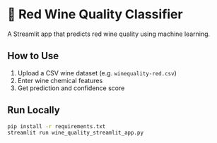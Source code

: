 # 🍷 Red Wine Quality Classifier

A Streamlit app that predicts red wine quality using machine learning.

## How to Use

1. Upload a CSV wine dataset (e.g. `winequality-red.csv`)
2. Enter wine chemical features
3. Get prediction and confidence score

## Run Locally

```bash
pip install -r requirements.txt
streamlit run wine_quality_streamlit_app.py
